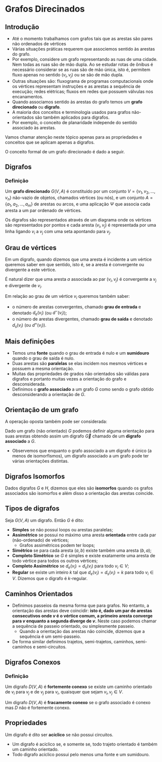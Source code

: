 # Grafos Direcinados

## Introdução

* Até o momento trabalhamos com grafos tais que as arestas são pares não ordenados de vértices
* Várias situações práticas requerem que associemos sentido às arestas do grafo.
* Por exemplo, considere um grafo representando as ruas de uma cidade. Nem todas as ruas são de mão dupla. Ao se estudar rotas de ônibus é necessário considerar se as ruas são de mão única, isto é, permitem fluxo apenas no sentido $(v_{i}, v_{j})$ ou se são de mão dupla.
* Outras situações são: fluxograma de programas computacionais onde os vértices representam instruções e as arestas a sequência de execução; redes elétricas; fluxos em redes que possuem válvulas nos encanamentos.
* Quando associamos sentido às arestas do grafo temos um **grafo direcionado** ou **digrafo**.
* A maioria dos conceitos e terminologia usados para grafos não-orientados são também aplicados para digrafos.
* Por exemplo, o conceito de planaridade independe do sentido associado às arestas.

Vamos chamar atenção neste tópico apenas para as propriedades e conceitos que se aplicam apenas a digrafos.

O conceito formal de um grafo direcionado é dado a seguir.

## Digrafos

### Definição

Um **grafo direcionado** $G(V, A)$ é constituido por um conjunto $V = \{v_{1}, v_{2}, \ldots, v_{n}\}$ não-vazio de objetos, chamados vértices (ou nós), e um conjunto $A = \{a_{1}, a_{2}, \ldots, a_{m}\}$ de arestas ou arcos, e uma aplicação $\Psi$ que associa cada aresta a um par ordenado de vértices.

Os digrafos são representados através de um diagrama onde os vértices são representados por pontos e cada aresta $(v_{i}, v_{j})$ é representada por uma linha ligando $v_{i}$ a $v_{j}$ com uma seta apontando para $v_{j}$.

## Grau de vértices

Em um digrafo, quando dizemos que uma aresta é incidente a um vértice queremos saber em que sentido, isto é, se a aresta é convergente ou divergente a este vértice.

É natural dizer que uma aresta $a$ associada ao par $(v_{i}, v_{j})$ é convergente a $v_{j}$ e divergente de $v_{i}$.

Em relação ao grau de um vértice $v_{i}$ queremos também saber:
* o número de arestas convergentes, chamado **grau de entrada** e denotado $d_{e}(v_{i})$ (ou $d^{-}(v_{i})$);
* o número de arestas divergentes, chamado **grau de saída** e denotado $d_{s}(v_{i})$ (ou $d^{+}(v_{i})$).

## Mais definições

* Temos uma **fonte** quando o grau de entrada é nulo e um **sumidouro** quando o grau de saída é nulo.
* Duas arestas são **paralelas** se elas incidem nos mesmos vértices e possuem a mesma orientação.
* Muitas das propriedades de grados não orientados são válidas para digrafos e portanto muitas vezes a orientação do grafo e desconsiderada.
* Definimos o **grafo associado** a um grafo $G$ como sendo o grafo obtido desconsiderando a orientação de $G$.

## Orientação de um grafo

A operação oposta também pode ser considerada:

Dado um grafo (não orientado) $G$ podemos definir alguma orientação para suas arestas obtendo assim um digrafo $\overrightarrow{G}$ chamado de um **digrafo associado** a $G$.

* Observemos que enquanto o grafo associado a um digrafo é único (a menos de isomorfismos), um digrafo associado a um grafo pode ter várias orientações distintas.

## Digrafos Isomorfos

Dados digrafos $G$ e $H$, dizemos que eles são **isomorfos** quando os grafos associados são isomorfos e além disso a orientação das arestas coincide.

## Tipos de digrafos

Seja $G(V, A)$ um digrafo. Então $G$ é dito:
* **Simples** se não possui loops ou arestas paralelas;
* **Assimétrico** se possui no máximo uma aresta **orientada** entre cada par (não-ordenado) de vértices;
    * Grafos assimétricos podem ter loops;
* **Simétrico** se para cada aresta $(a, b)$ existe também uma aresta $(b, a)$;
* **Completo Simétrico** se $G$ é simples e existe exatamente uma aresta de todo vértice para todos os outros vértices;
* **Completo Assimétrico** se $d_{e}(v_{i}) = d_{s}(v_{i})$ para todo $v_{i} \in V$;
* **Regular** se existe um inteiro $k$ tal que $d_{e}(v_{i}) = d_{s}(v_{i}) = k$ para todo $v_{i} \in V$. Dizemos que o digrafo é $k$-regular.

## Caminhos Orientados

* Definimos passeios da mesma forma que para grafos. No entanto, a orientação das arestas deve coincidir: **isto é, dado um par de arestas consecutivos onde $v$ é o vértice comum, a primeiro aresta converge para $v$ enquanto a segunda diverge de $v$.** Neste caso podemos chamar a sequência de passeio orientado, ou simplesmente passeio.
    * Quando a orientação das arestas não coincide, dizemos que a sequência é um semi-passeio.
* De forma similar definimos trajetos, semi-trajetos, caminhos, semi-caminhos e semi-circuitos.

## Digrafos Conexos

### Definição

Um digrafo $D(V, A)$ é **fortemente conexo** se existe um caminho orientado de $v_{i}$ para $v_{j}$ e de $v_{j}$ para $v_{i}$, quaisquer que sejam $v_{i}, v_{j} \in V$.

Um digrafo $D(V, A)$ é **fracamente conexo** se o grafo associado é conexo mas $D$ não é fortemente conexo.

## Propriedades

Um digrafo é dito ser **acíclico** se não possui circuitos.

* Um digrafo é acíclico se, e somente se, todo trajeto orientado é também um caminho orientado.
* Todo digrafo acíclico possui pelo menos uma fonte e um sumidouro.